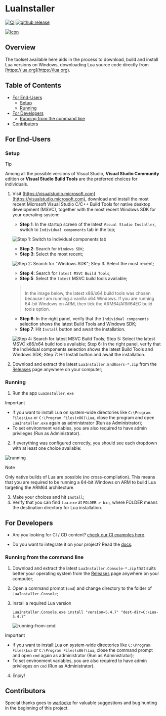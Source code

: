 # LuaInstaller

[![CI](https://github.com/luau-project/LuaInstaller/actions/workflows/CI.yaml/badge.svg)](./.github/workflows/CI.yaml)
[![github release](https://img.shields.io/github/release/luau-project/LuaInstaller.svg?logo=github)](https://github.com/luau-project/LuaInstaller/releases/latest)

[![icon](./LuaInstaller/Assets/LuaInstaller-256x256.ico)](#overview)

## Overview

The toolset available here aids in the process to download, build and install Lua versions on Windows, downloading Lua source code directly from [https://lua.org](https://lua.org).

## Table of Contents
* [For End-Users](#for-end-users)
    * [Setup](#setup)
    * [Running](#running)
* [For Developers](#for-developers)
    * [Running from the command line](#running-from-the-command-line)
* [Contributors](#contributors)

## For End-Users

### Setup

> [!TIP]
> 
> Among all the possible versions of Visual Studio, **Visual Studio Community** edition or **Visual Studio Build Tools** are the preferred choices for individuals.

1. Visit [https://visualstudio.microsoft.com](https://visualstudio.microsoft.com), download and install the most recent Microsoft Visual Studio C/C++ Build Tools for native desktop development (MSVC), together with the most recent Windows SDK for your operating system:
    * **Step 1**: In the startup screen of the latest ```Visual Studio Installer```, switch to ```Individual components``` tab in the top;
    
    ![Step 1: Switch to Individual components tab](https://github.com/user-attachments/assets/f238d870-3ce9-4f69-8539-3c4484e08ec2)
    
    * **Step 2**: Search for ```Windows SDK```;
    * **Step 3**: Select the most recent;
    
    ![Step 2: Search for "Windows SDK"; Step 3: Select the most recent;](https://github.com/user-attachments/assets/5e45e783-129c-484e-a0e4-f557da6e8d5f)
    
    * **Step 4**: Search for ```latest MSVC Build Tools```;
    * **Step 5**: Select the ```latest``` MSVC build tools available;

    > <br>
    > In the image below, the latest x86/x64 build tools was chosen because I am running a vanilla x64 Windows. If you are running 64-bit Windows on ARM, then tick the ARM64/ARM64EC build tools option.

    * **Step 6**: In the right panel, verify that the ```Individual components``` selection shows the latest Build Tools and Windows SDK;
    * **Step 7**: Hit ```Install``` button and await the installation.
    
    ![Step 4: Search for latest MSVC Build Tools; Step 5: Select the latest MSVC x86/x64 build tools available; Step 6: In the right panel, verify that the Individual components selection shows the latest Build Tools and Windows SDK; Step 7: Hit Install button and await the installation.](https://github.com/user-attachments/assets/b84e383e-fb2e-48cb-86cd-132b33b0a1fc)

2. Download and extract the latest ```LuaInstaller.EndUsers-*.zip``` from the [Releases](https://github.com/luau-project/LuaInstaller/releases/latest) page anywhere on your computer;

### Running

1. Run the app ```LuaInstaller.exe```

> [!IMPORTANT]
> 
> * If you want to install Lua on system-wide directories like ```C:\Program Files\Lua``` or ```C:\Program Files(x86)\Lua```, close the program and open ```LuaInstaller.exe``` again as administrator (Run as Administrator);
> * To set environment variables, you are also required to have admin privileges (Run as Administrator).

2. If everything was configured correctly, you should see each dropdown with at least one choice available:

![running](https://github.com/user-attachments/assets/47d03000-3036-403e-8fcc-3f9922ebba86)

> [!NOTE]
> 
> Only native builds of Lua are possible (no cross-compilation). This means that you are required to be running a 64-bit Windows on ARM to build Lua targeting the ARM64 architecture.

3. Make your choices and hit ```Install```;
4. Verify that you can find ```lua.exe``` at ```FOLDER > bin```, where FOLDER means the destination directory for Lua installation.

## For Developers

* Are you looking for CI / CD content? [check our CI examples here](./docs/UsageCI.md).

* Do you want to integrate it on your project? Read the [docs](./docs/README.md).

### Running from the command line

1. Download and extract the latest ```LuaInstaller.Console-*.zip``` that suits better your operating system from the [Releases](https://github.com/luau-project/LuaInstaller/releases/latest) page anywhere on your computer;
2. Open a command prompt (`cmd`) and change directory to the folder of `LuaInstaller.Console`;
3. Install a required Lua version

   ```batch
   LuaInstaller.Console.exe install "version=5.4.7" "dest-dir=C:\Lua-5.4.7"
   ```

   ![running-from-cmd](https://github.com/user-attachments/assets/eaf0f4cf-7dd8-4e23-933a-b2290dea93ba)

> [!IMPORTANT]
> 
> * If you want to install Lua on system-wide directories like ```C:\Program Files\Lua``` or ```C:\Program Files(x86)\Lua```, close the command prompt and open ```cmd``` again as administrator (Run as Administrator);
> * To set environment variables, you are also required to have admin privileges on `cmd` (Run as Administrator).

4. Enjoy!

## Contributors

Special thanks goes to [warlockx](https://github.com/Warlockx) for valuable suggestions and bug hunting in the beginning of this project.
